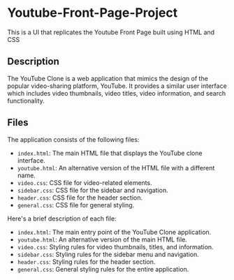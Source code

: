 # Youtube-Front-Page-Project

This is a UI that replicates the Youtube Front Page built using HTML and CSS

## Description

The YouTube Clone is a web application that mimics the design of the popular video-sharing platform, YouTube. It provides a similar user interface which includes video thumbnails, video titles, video information, and search functionality.

## Files

The application consists of the following files:

- `index.html`: The main HTML file that displays the YouTube clone interface.
- `youtube.html`: An alternative version of the HTML file with a different name.
- `video.css`: CSS file for video-related elements.
- `sidebar.css`: CSS file for the sidebar and navigation.
- `header.css`: CSS file for the header section.
- `general.css`: CSS file for general styling.

Here's a brief description of each file:

- `index.html`: The main entry point of the YouTube Clone application.
- `youtube.html`: An alternative version of the main HTML file.
- `video.css`: Styling rules for video thumbnails, titles, and information.
- `sidebar.css`: Styling rules for the sidebar menu and navigation.
- `header.css`: Styling rules for the header section.
- `general.css`: General styling rules for the entire application.
